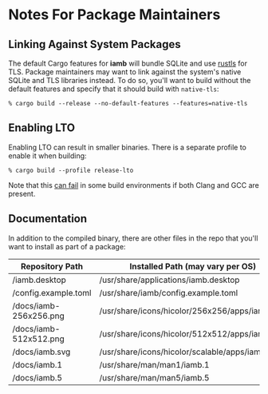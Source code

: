 # Notes For Package Maintainers

## Linking Against System Packages

The default Cargo features for __iamb__ will bundle SQLite and use [rustls] for
TLS. Package maintainers may want to link against the system's native SQLite
and TLS libraries instead. To do so, you'll want to build without the default
features and specify that it should build with `native-tls`:

```
% cargo build --release --no-default-features --features=native-tls
```

## Enabling LTO

Enabling LTO can result in smaller binaries. There is a separate profile to
enable it when building:

```
% cargo build --profile release-lto
```

Note that this [can fail][ring-lto] in some build environments if both Clang
and GCC are present.

## Documentation

In addition to the compiled binary, there are other files in the repo that
you'll want to install as part of a package:

| Repository Path        | Installed Path (may vary per OS)                |
| --------------------   | ----------------------------------------------- |
| /iamb.desktop          | /usr/share/applications/iamb.desktop            |
| /config.example.toml   | /usr/share/iamb/config.example.toml             |
| /docs/iamb-256x256.png | /usr/share/icons/hicolor/256x256/apps/iamb.png  |
| /docs/iamb-512x512.png | /usr/share/icons/hicolor/512x512/apps/iamb.png  |
| /docs/iamb.svg         | /usr/share/icons/hicolor/scalable/apps/iamb.svg |
| /docs/iamb.1           | /usr/share/man/man1/iamb.1                      |
| /docs/iamb.5           | /usr/share/man/man5/iamb.5                      |

[ring-lto]: https://github.com/briansmith/ring/issues/1444
[rustls]: https://crates.io/crates/rustls
